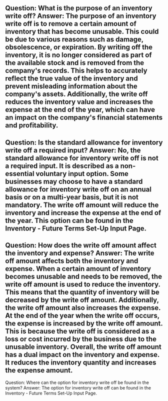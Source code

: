 Question: What is the purpose of an inventory write off?
Answer: The purpose of an inventory write off is to remove a certain amount of inventory that has become unusable. This could be due to various reasons such as damage, obsolescence, or expiration. By writing off the inventory, it is no longer considered as part of the available stock and is removed from the company's records. This helps to accurately reflect the true value of the inventory and prevent misleading information about the company's assets. Additionally, the write off reduces the inventory value and increases the expense at the end of the year, which can have an impact on the company's financial statements and profitability.
---
Question: Is the standard allowance for inventory write off a required input?
Answer: No, the standard allowance for inventory write off is not a required input. It is described as a non-essential voluntary input option. Some businesses may choose to have a standard allowance for inventory write off on an annual basis or on a multi-year basis, but it is not mandatory. The write off amount will reduce the inventory and increase the expense at the end of the year. This option can be found in the Inventory - Future Terms Set-Up Input Page.
---
Question: How does the write off amount affect the inventory and expense?
Answer: The write off amount affects both the inventory and expense. When a certain amount of inventory becomes unusable and needs to be removed, the write off amount is used to reduce the inventory. This means that the quantity of inventory will be decreased by the write off amount. 
Additionally, the write off amount also increases the expense. At the end of the year when the write off occurs, the expense is increased by the write off amount. This is because the write off is considered as a loss or cost incurred by the business due to the unusable inventory. 
Overall, the write off amount has a dual impact on the inventory and expense. It reduces the inventory quantity and increases the expense amount.
---
Question: Where can the option for inventory write off be found in the system?
Answer: The option for inventory write off can be found in the Inventory - Future Terms Set-Up Input Page.
